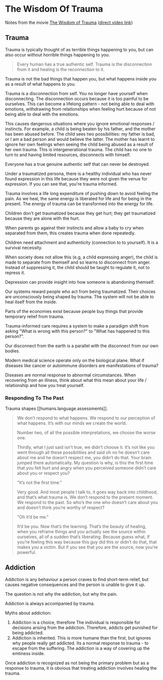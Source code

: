
# The Wisdom Of Trauma

Notes from the movie [The Wisdom of Trauma](https://wisdomoftrauma.com/movie/) ([direct video link](https://player.vimeo.com/video/559202825))

## Trauma

Trauma is typically thought of as terrible things happening to you, but can also occur without horrible things happening to you.

> Every human has a true authentic self. Trauma is the disconnection from it and healing is the reconnection to it.

Trauma is not the bad things that happen you, but what happens inside you as a result of what happens to you.

Trauma is a disconnection from self. You no longer have yourself when disconnecting. The disconnection occurs because it is too painful to be ourselves. This can become a lifelong pattern - not being able to deal with emotions, withdrawing from relationships when feeling hurt because of not being able to deal with the emotions. 

This causes dangerous situations where you ignore emotional responses / instincts. For example, a child is being beaten by his father, and the mother has been abused before. The child sees two possibilities: my father is bad, or I am a bad person and would believe the latter. The mother has learnt to ignore her own feelings when seeing the child being abused as a result of her own trauma. This is intergenerational trauma. The child has no one to turn to and having limited resources, disconnects with himself.

Everyone has a true genuine authentic self that can never be destroyed.

Under a traumatized persona, there is a healthy individual who has never found expression in this life because they were not given the venue for expression. If you can see that, you're trauma informed.

Trauma involves a life long expenditure of pushing down to avoid feeling the pain. As we heal, the same energy is liberated for life and for being in the present. The energy of trauma can be transformed into the energy for life.

Children don't get traumatized because they get hurt; they get traumatized because they are alone with the hurt.

When parents go against their instincts and allow a baby to cry when separated from them, this creates trauma when done repeatedly.

Children need attachment and authenticity (connection to to yourself). It is a survival necessity.

When society does not allow this (e.g, a child expressing anger), the child is made to separate from themself and so learns to disconnect from anger. Instead of suppressing it, the child should be taught to regulate it, not to repress it.

Depression can provide insight into how someone is abandoning themself.

Our systems reward people who act from being traumatized. Their choices are unconsciously being shaped by trauma. The system will not be able to heal itself from the inside.

Parts of the economies exist because people buy things that provide temporary relief from trauma.

Trauma-informed care requires a system to make a paradigm shift from asking "What is wrong with this person?" to "What has happened to this person?".

Our disconnect from the earth is a parallel with the disconnect from our own bodies.

Modern medical science operate only on the biological plane. What if diseases like cancer or autoimmune disorders are manifestations of trauma?

Diseases are normal response to abnormal circumstances. When recovering from an illness, think about what this mean about your life / relationship and how you treat yourself.

### Responding To The Past

Trauma shapes [[humans.language.assessments]].

> We don’t respond to what happens. We respond to our perception of what happens. It’s with our minds we create the world.
>
> Number two, of all the possible interpretations, we choose the worse one.
>
> Thirdly, what I just said isn’t true, we didn’t choose it. It’s not like you went through all these possibilities and said oh no he doesn’t care about me and he doesn’t respect me, you didn’t do that. Your brain jumped there automatically. My question is why, is this the first time that you felt hurt and angry when you perceived someone didn’t care about you or respect you?
>
> "It’s not the first time."
>
> Very good. And most people I talk to, it goes way back into childhood, and that’s what trauma is. We don’t respond to the present moment. We respond to the past. So who’s the one who doesn’t care about you and doesn’t think you’re worthy of respect?
>
> "Oh it’d be me."
>
> It’d be you. Now that’s the learning. That’s the beauty of healing, when you reframe things and you actually see the source within ourselves, all of a sudden that’s liberating. Because guess what, if you’re feeling this way because this guy did this or didn’t do that, that makes you a victim. But if you see that you are the source, now you’re powerful.

## Addiction

Addiction is any behaviour a person craves to find short-term relief, but causes negative consequences and the person is unable to give it up.

The question is not why the addiction, but why the pain.

Addiction is always accompanied by trauma.

Myths about addiction:

1. Addiction is a choice, therefore The individual is responsible for decisions arising from the addiction. Therefore, addicts get punished for being addicted.
2. Addiction is inherited. This is more humane than the first, but ignores why people really get addicted. Its a normal response to trauma - to escape from the suffering. The addiction is a way of covering up the emtiness inside.

Once addiction is recognized as not being the primary problem but as a response to trauma, it is obvious that treating addiction involves healing the trauma.

